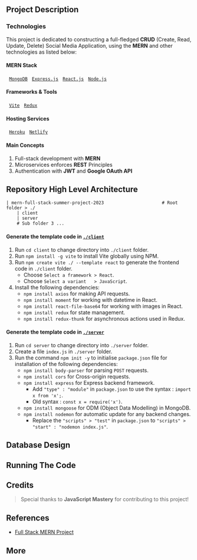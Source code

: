 ## Project Description

### Technologies 
This project is dedicated to constructing a full-fledged **CRUD** (Create, Read, Update, Delete) Social Media Application, using the **MERN** and other technologies as listed below:

#### MERN Stack
&nbsp;&nbsp;[`MongoDB`](https://www.mongodb.com)
&nbsp;&nbsp;[`Express.js`](https://expressjs.com) 
&nbsp;&nbsp;[`React.js`](https://react.dev/)
&nbsp;&nbsp;[`Node.js`](https://nodejs.org)

#### Frameworks & Tools
&nbsp;&nbsp;[`Vite`](https://vitejs.dev/)
&nbsp;&nbsp;[`Redux`](https://react-redux.js.org)

#### Hosting Services
&nbsp;&nbsp;[`Heroku`](https://www.heroku.com/)
&nbsp;&nbsp;[`Netlify`](https://www.netlify.com/?attr=homepage-modal)

#### Main Concepts
1. Full-stack development with **MERN** 
2. Microservices enforces **REST** Principles
3. Authentication with **JWT** and **Google OAuth API**

## Repository High Level Architecture
```
| mern-full-stack-summer-project-2023                      # Root folder > ./
    | client
    | server
    # Sub folder 3 ...
```

#### Generate the template code in [`./client`]()
1. Run `cd client` to change directory into `./client` folder.
2. Run `npm install -g vite` to install Vite globally using NPM.
3. Run `npm create vite ./ --template react` to generate the frontend code in `./client` folder.
    * Choose `Select a framework > React`.
    * Choose `Select a variant   > JavaScript`.
4. Install the following dependencies:
    * `npm install axios` for making API requests.
    * `npm install moment` for working with datetime in React.
    * `npm install react-file-base64` for working with images in React.
    * `npm install redux` for state management.
    * `npm install redux-thunk` for asynchronous actions used in Redux.

#### Generate the template code in [`./server`]()
1. Run `cd server` to change directory into `./server` folder.
2. Create a file `index.js` in `./server` folder.
3. Run the command `npm init -y` to initialise `package.json` file for installation of the following dependencies:
   * `npm install body-parser` for parsing `POST` requests.
   * `npm install cors` for Cross-origin requests.
   * `npm install express` for Express backend framework.
     * Add `"type" : "module"` in `package.json` to use the syntax : `import x from 'x';`.
     * Old syntax : `const x = require('x')`.
   * `npm install mongoose` for ODM (Object Data Modelling) in MongoDB.
   * `npm install nodemon` for automatic update for any backend changes.
      * Replace the `"scripts" > "test"` in `package.json` to `"scripts" > "start" : "nodemon index.js"`.

## Database Design

## Running The Code

## Credits
> Special thanks to **JavaScript Mastery** for contributing to this project! 

## References
- [Full Stack MERN Project](https://www.youtube.com/watch?v=ngc9gnGgUdA&list=PL6QREj8te1P7VSwhrMf3D3Xt4V6_SRkhu&pp=iAQB)

## More
